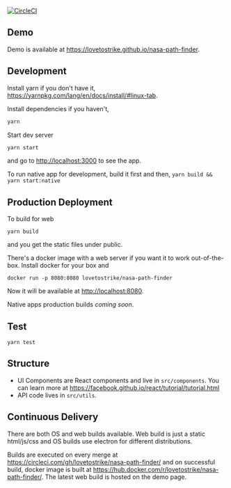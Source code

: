 [![CircleCI](https://circleci.com/gh/lovetostrike/nasa-path-finder.svg?style=svg)](https://circleci.com/gh/lovetostrike/nasa-path-finder)

## Demo
Demo is available at  <https://lovetostrike.github.io/nasa-path-finder>.

## Development

Install yarn if you don't have it, <https://yarnpkg.com/lang/en/docs/install/#linux-tab>.

Install dependencies if you haven't,
```sh
yarn
```

Start dev server
```sh
yarn start
```
and go to <http://localhost:3000> to see the app.

To run native app for development, build it first and then,
```yarn build && yarn start:native```

## Production Deployment

To build for web
```
yarn build
```
and you get the static files under public.

There's a docker image with a web server if you want it to work out-of-the-box.
Install docker for your box and
```
docker run -p 8080:8080 lovetostrike/nasa-path-finder
```
Now it will be available at <http://localhost:8080>.

Native apps production builds *coming soon*.

## Test
```yarn test```

## Structure

* UI Components are React components and live in ```src/components```.
  You can learn more at <https://facebook.github.io/react/tutorial/tutorial.html>
* API code lives in ```src/utils```.

## Continuous Delivery

There are both OS and web builds available. Web build is just a static html/js/css and OS builds use electron for different distributions.

Builds are executed on every merge at <https://circleci.com/gh/lovetostrike/nasa-path-finder/> and on successful build,
docker image is built at <https://hub.docker.com/r/lovetostrike/nasa-path-finder/>.
The latest web build is hosted on the demo page.
